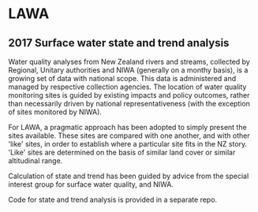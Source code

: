# LAWA
## 2017 Surface water state and trend analysis
Water quality analyses from New Zealand rivers and streams, collected by Regional, Unitary authorities and NIWA (generally on a monthy basis), is a growing set of data with national scope. This data is administered and managed by respective collection agencies. The location of water quality monitoring sites is guided by existing impacts and policy outcomes, rather than necessarily driven by national representativeness (with the exception of sites monitored by NIWA).

For LAWA, a pragmatic approach has been adopted to simply present the sites available. These sites are compared with one another, and with other 'like' sites, in order to establish where a particular site fits in the NZ story. 'Like' sites are determined on the basis of similar land cover or similar altitudinal range.

Calculation of state and trend has been guided by advice from the special interest group for surface water quality, and NIWA.

Code for state and trend analysis is provided in a separate repo.